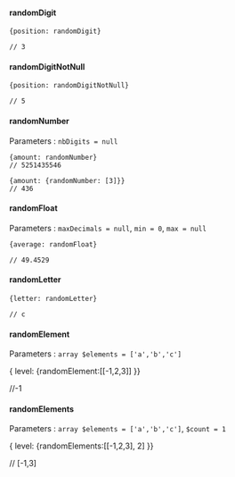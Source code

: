 #### randomDigit

```
{position: randomDigit}

// 3
```

#### randomDigitNotNull

```
{position: randomDigitNotNull}

// 5
```

#### randomNumber

Parameters : `nbDigits = null`

```
{amount: randomNumber}
// 5251435546

{amount: {randomNumber: [3]}}
// 436
```

#### randomFloat

Parameters : `maxDecimals = null`, `min = 0`, `max = null`

```
{average: randomFloat}

// 49.4529
```

#### randomLetter

```
{letter: randomLetter}

// c
```

#### randomElement

Parameters : `array $elements = ['a','b','c']`

{ level: {randomElement:[[-1,2,3]] }} 

//-1

#### randomElements

Parameters : `array $elements = ['a','b','c']`, `$count = 1`

{ level: {randomElements:[[-1,2,3], 2] }}

// [-1,3]

